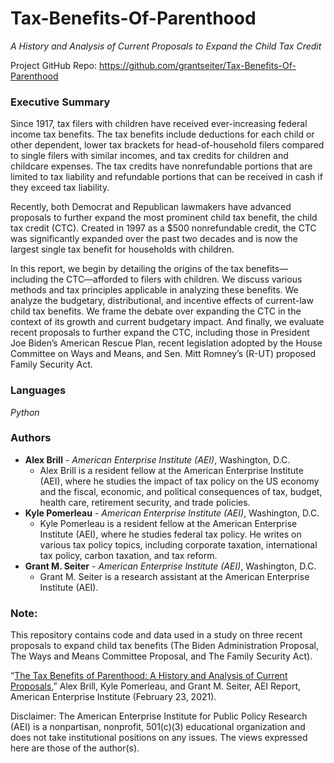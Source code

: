 # Tax-Benefits-Of-Parenthood
*A History and Analysis of Current Proposals to Expand the Child Tax Credit*

Project GitHub Repo: https://github.com/grantseiter/Tax-Benefits-Of-Parenthood

### Executive Summary
Since 1917, tax filers with children have received ever-increasing federal income tax benefits. The tax benefits include deductions for each child or other dependent, lower tax brackets for head-of-household filers compared to single filers with similar incomes, and tax credits for children and childcare expenses. The tax credits have nonrefundable portions that are limited to tax liability and refundable portions that can be received in cash if they exceed tax liability.

Recently, both Democrat and Republican lawmakers have advanced proposals to further expand the most prominent child tax benefit, the child tax credit (CTC). Created in 1997 as a $500 nonrefundable credit, the CTC was significantly expanded over the past two decades and is now the largest single tax benefit for households with children.

In this report, we begin by detailing the origins of the tax benefits—including the CTC—afforded to filers with children. We discuss various methods and tax principles applicable in analyzing these benefits. We analyze the budgetary, distributional, and incentive effects of current-law child tax benefits. We frame the debate over expanding the CTC in the context of its growth and current budgetary impact. And finally, we evaluate recent proposals to further expand the CTC, including those in President Joe Biden’s American Rescue Plan, recent legislation adopted by the House Committee on Ways and Means, and Sen. Mitt Romney’s (R-UT) proposed Family Security Act.

### Languages
*Python*

### Authors
* **Alex Brill** - *American Enterprise Institute (AEI)*, Washington, D.C.
  * Alex Brill is a resident fellow at the American Enterprise Institute (AEI), where he studies the impact of tax policy on the US economy and the fiscal, economic, and political consequences of tax, budget, health care, retirement security, and trade policies.
* **Kyle Pomerleau** - *American Enterprise Institute (AEI)*, Washington, D.C.
  * Kyle Pomerleau is a resident fellow at the American Enterprise Institute (AEI), where he studies federal tax policy. He writes
on various tax policy topics, including corporate taxation, international tax policy, carbon taxation, and tax reform.
* **Grant M. Seiter** - *American Enterprise Institute (AEI)*, Washington, D.C.
  * Grant M. Seiter is a research assistant at the American Enterprise Institute (AEI).
  
### Note:
This repository contains code and data used in a study on three recent proposals to expand child tax benefits (The Biden Administration Proposal, The Ways and Means Committee Proposal, and The Family Security Act). 

“[The Tax Benefits of Parenthood: A History and Analysis of Current Proposals](https://www.aei.org/research-products/reports/),” Alex Brill, Kyle Pomerleau, and Grant M. Seiter, AEI Report, American Enterprise Institute (February 23, 2021).

Disclaimer: The American Enterprise Institute for Public Policy Research (AEI) is a nonpartisan, nonprofit, 501(c)(3) educational organization and does not take institutional positions on any issues. The views expressed here are those of the author(s).
